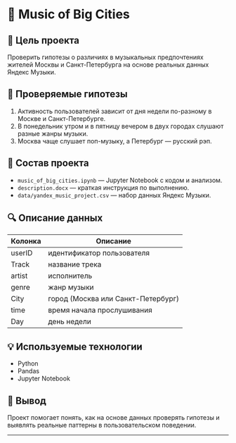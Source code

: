# 🎵 Music of Big Cities

## 📌 Цель проекта

Проверить гипотезы о различиях в музыкальных предпочтениях жителей Москвы и Санкт-Петербурга на основе реальных данных Яндекс Музыки.

## 🧪 Проверяемые гипотезы

1. Активность пользователей зависит от дня недели по-разному в Москве и Санкт-Петербурге.
2. В понедельник утром и в пятницу вечером в двух городах слушают разные жанры музыки.
3. Москва чаще слушает поп-музыку, а Петербург — русский рэп.

## 📁 Состав проекта

- `music_of_big_cities.ipynb` — Jupyter Notebook с кодом и анализом.
- `description.docx` — краткая инструкция по выполнению.
- `data/yandex_music_project.csv` — набор данных Яндекс Музыки.

## 🔍 Описание данных

| Колонка    | Описание                          |
|------------|-----------------------------------|
| userID     | идентификатор пользователя        |
| Track      | название трека                    |
| artist     | исполнитель                       |
| genre      | жанр музыки                       |
| City       | город (Москва или Санкт-Петербург)|
| time       | время начала прослушивания        |
| Day        | день недели                       |

## 💡 Используемые технологии

- Python
- Pandas
- Jupyter Notebook

## 🧠 Вывод

Проект помогает понять, как на основе данных проверять гипотезы и выявлять реальные паттерны в пользовательском поведении.

---

